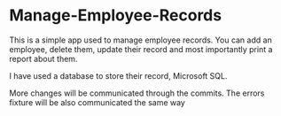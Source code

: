 # Manage-Employee-Records
This is a simple app used to manage employee records. You can add an employee, delete them, update their record and most importantly print a report about them. 

I have used a database to store their record, Microsoft SQL.

More changes will be communicated through the commits. The errors fixture will be also communicated the same way
